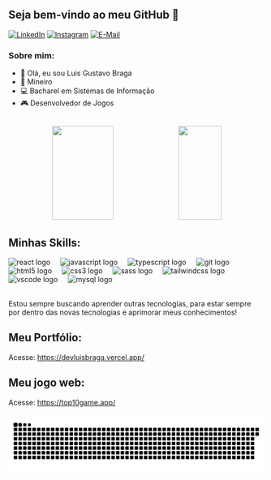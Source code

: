 ## Seja bem-vindo ao meu GitHub 👋

[![LinkedIn](https://img.shields.io/badge/LinkedIn-0077B5?style=for-the-badge&logo=linkedin&logoColor=white)](https://www.linkedin.com/in/luis-gustavo-braga/)
[![Instagram](https://img.shields.io/badge/instagram-E4405F.svg?style=for-the-badge&logo=instagram&logoColor=white)](https://www.instagram.com/luisgbrasil/)
[![E-Mail](https://img.shields.io/badge/e‑mail-D14836.svg?style=for-the-badge&logo=GMail&logoColor=white)](mailto:luisgustavobsilva@gmail.com)

### Sobre mim:

- 👋 Olá, eu sou Luis Gustavo Braga
- :cheese: Mineiro
- 💻 Bacharel em Sistemas de Informação
- 🎮 Desenvolvedor de Jogos



<br />

<div align="center">
     <img width="49%" height="185px" src="https://github-readme-stats.vercel.app/api?username=LuisBraga31&show_icons=true&count_private=true&title_color=00abf0&icon_color=00abf0&border_color=00abf0&text_color=00abf0&bg_color=0d1117&rank_icon=github"/> 
    <img width="41%" height="185px" src="https://github-readme-stats.vercel.app/api/top-langs/?username=LuisBraga31&layout=compact&border_color=00abf0&title_color=00abf0&text_color=c9d1d9&bg_color=0d1117" />
</div>

## Minhas Skills:

<div align="left">
  <img src="https://cdn.jsdelivr.net/gh/devicons/devicon/icons/react/react-original.svg" height="40" alt="react logo"  />
  <img width="12" />
  <img src="https://cdn.jsdelivr.net/gh/devicons/devicon/icons/javascript/javascript-original.svg" height="40" alt="javascript logo"  />
  <img width="12" />
  <img src="https://cdn.jsdelivr.net/gh/devicons/devicon/icons/typescript/typescript-original.svg" height="40" alt="typescript logo"  />
  <img width="12" />
  <img src="https://cdn.jsdelivr.net/gh/devicons/devicon/icons/git/git-original.svg" height="40" alt="git logo"  />
  <img width="12" />
  <img src="https://cdn.jsdelivr.net/gh/devicons/devicon/icons/html5/html5-original.svg" height="40" alt="html5 logo"  />
  <img width="12" />
  <img src="https://cdn.jsdelivr.net/gh/devicons/devicon/icons/css3/css3-original.svg" height="40" alt="css3 logo"  />
  <img width="12" />
  <img src="https://cdn.jsdelivr.net/gh/devicons/devicon/icons/sass/sass-original.svg" height="40" alt="sass logo"  />
  <img width="12" />
  <img src="https://cdn.jsdelivr.net/gh/devicons/devicon/icons/tailwindcss/tailwindcss-original-wordmark.svg" height="40" alt="tailwindcss logo"  />
  <img width="12" />
  <img src="https://cdn.jsdelivr.net/gh/devicons/devicon/icons/vscode/vscode-original.svg" height="40" alt="vscode logo"  />
  <img width="12" />
  <img src="https://cdn.jsdelivr.net/gh/devicons/devicon/icons/mysql/mysql-original.svg" height="40" alt="mysql logo"  />
</div><br/>

Estou sempre buscando aprender outras tecnologias, para estar sempre por dentro das novas tecnologias e aprimorar meus conhecimentos!

## Meu Portfólio:

Acesse: https://devluisbraga.vercel.app/

## Meu jogo web:
Acesse: https://top10game.app/

###

<img src="https://raw.githubusercontent.com/LuisBraga31/LuisBraga31/output/snake.svg" alt="Snake animation" />

###

